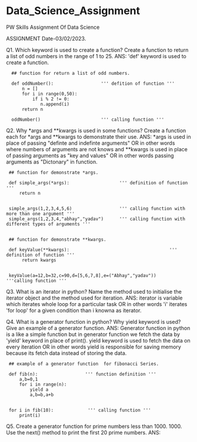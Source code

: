 # Data_Science_Assignment
PW Skills Assignment Of Data Science

ASSIGNMENT   Date-03/02/2023.

Q1. Which keyword is used to create a function? Create a function to return a list of odd numbers in the range of 1 to 25.
ANS: 'def' keyword is used to create a function.
      
      ## function for return a list of odd numbers.
      
      def oddNumber():                  ''' defition of function '''
          n = []                     
          for i in range(0,50):
              if i % 2 != 0:
                 n.append(i)
          return n       
          
      oddNumber()                       ''' calling function '''
      
  
Q2. Why *args and **kwargs is used in some functions? Create a function each for *args and **kwargs to demonstrate their use.
ANS: *args is used in place of passing "definte and indefinte arguments" OR in other words where numbers of arguments are not knows and **kwargs is used in place of        passing arguments as "key and values" OR in other words passing arguments as "Dictonary" in function.

     ## function for demonstrate *args.
     
     def simple_args(*args):                   ''' definition of function '''
         return n
         
     
     simple_args(1,2,3,4,5,6)                  ''' calling function with more than one argument '''
     simple_args(1,2,3,4,"abhay","yadav")      ''' calling function with different types of arguments '''
     
     
     ## function for demonstrate **kwargs.
     
     def keyValue(**kwargs):                                      ''' definition of function '''       
          return kwargs
          
      
     keyValue(a=12,b=32,c=90,d=[5,6,7,8],e=("Abhay","yadav"))      '''calling function '''
     
     
     
Q3. What is an iterator in python? Name the method used to initialise the iterator object and the method used for iteration.
ANS: iterator is variable which iterates whole loop for a particular task OR in other words 'i' iterates 'for loop' for a given condition than i knowna as iterator.




Q4. What is a generator function in python? Why yield keyword is used? Give an example of a generator function.
ANS: Generator function in python is a like a simple function but in generator function we fetch the data by 'yield' keyword in place of print().
     yield keyword is used to fetch the data on every iteration OR in other words yield is responsible for saving memory because its fetch data instead of storing        the data.
     
     ## example of a generator function  for fibonacci Series.
     
     def fib(n):                  ''' function definition '''
         a,b=0,1
         for i in range(n):
             yield a
             a,b=b,a+b
             
             
     for i in fib(10):             ''' calling function '''
         print(i)
     
     
Q5. Create a generator function for prime numbers less than 1000. 1000. Use the next() method to print the first 20 prime numbers.
ANS:
